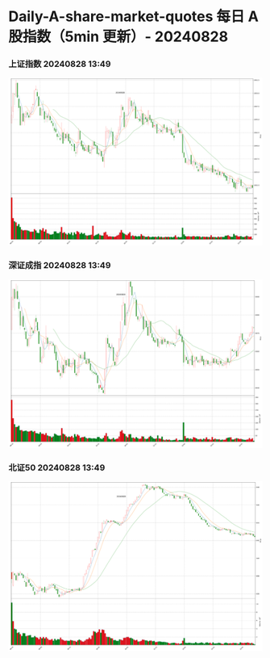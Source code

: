 
# Daily-A-share-market-quotes 每日 A 股指数（5min 更新）- 20240828

### 上证指数 20240828 13:49
![](./fig/2024/8/20240828-sh000001.png)

### 深证成指 20240828 13:49
![](./fig/2024/8/20240828-sz399001.png)

### 北证50 20240828 13:49
![](./fig/2024/8/20240828-bj899050.png)
